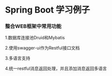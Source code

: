 # Spring Boot 学习例子

### 整合WEB框架中常用功能

1.数据库连接池Druid和Mybatis

2.使用swagger-ui作为Restful接口文档

3.多语言支持

4.统一restful消息返回处理，并且添加消息返回多语言

